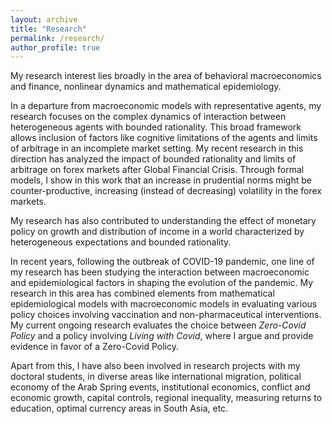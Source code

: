 ```yaml
---
layout: archive
title: "Research"
permalink: /research/
author_profile: true
---
```


My research interest lies broadly in the area of behavioral macroeconomics and finance, nonlinear dynamics and mathematical epidemiology. 

In a departure from macroeconomic models with representative agents, my research focuses on the complex dynamics of interaction between heterogeneous agents with bounded rationality. This broad framework allows inclusion of factors like cognitive limitations of the agents
and limits of arbitrage in an incomplete market setting. My recent research in this direction has analyzed the impact of bounded rationality and limits of arbitrage on forex markets after Global Financial Crisis. Through formal models, I show in this work that an increase in prudential norms might be counter-productive, increasing (instead of decreasing) volatility in the forex markets. 

My research has also contributed to understanding the effect of monetary policy on growth and distribution of income in a world characterized by heterogeneous expectations and bounded rationality.

In recent years, following the outbreak of COVID-19 pandemic, one line of my research has been studying the interaction between macroeconomic and epidemiological factors in shaping the evolution of the pandemic. My research in this area has combined elements from mathematical epidemiological models with macroeconomic models in evaluating various policy choices involving vaccination and non-pharmaceutical interventions. My current ongoing research evaluates the choice between _Zero-Covid Policy_ and a policy 
involving _Living with Covid_, where I argue and provide evidence in favor of a Zero-Covid Policy. 

Apart from this, I have also been involved in research projects with my doctoral students, in diverse areas like international migration, political economy of the Arab Spring events, institutional economics, conflict and economic growth, capital controls, regional inequality, measuring returns to education, optimal currency areas in South Asia, etc. 

